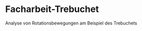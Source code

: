 Facharbeit-Trebuchet
====================

Analyse von Rotationsbewegungen am Beispiel des Trebuchets
